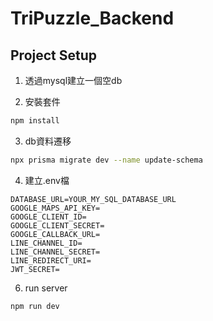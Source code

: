 # TriPuzzle_Backend

## Project Setup

1. 透過mysql建立一個空db

2. 安裝套件
```sh
npm install
```

3. db資料遷移
```sh
npx prisma migrate dev --name update-schema
```
4. 建立.env檔
```
DATABASE_URL=YOUR_MY_SQL_DATABASE_URL
GOOGLE_MAPS_API_KEY=
GOOGLE_CLIENT_ID=
GOOGLE_CLIENT_SECRET=
GOOGLE_CALLBACK_URL=
LINE_CHANNEL_ID=
LINE_CHANNEL_SECRET=
LINE_REDIRECT_URI=
JWT_SECRET=

```

6. run server
```sh
npm run dev
```
